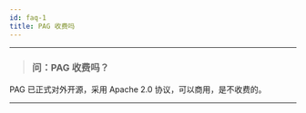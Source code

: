 ```yaml
---
id: faq-1
title: PAG 收费吗
---
```


---

> ### 问：PAG 收费吗？
PAG 已正式对外开源，采用 Apache 2.0 协议，可以商用，是不收费的。

---